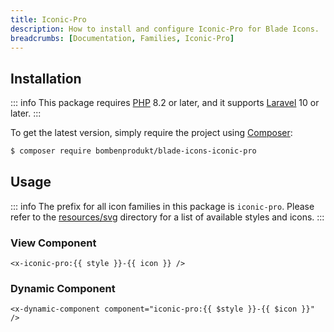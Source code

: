 ```yaml
---
title: Iconic-Pro
description: How to install and configure Iconic-Pro for Blade Icons.
breadcrumbs: [Documentation, Families, Iconic-Pro]
---
```


## Installation

::: info
This package requires [PHP](https://www.php.net/) 8.2 or later, and it supports [Laravel](https://laravel.com/) 10 or later.
:::

To get the latest version, simply require the project using [Composer](https://getcomposer.org/):

```bash
$ composer require bombenprodukt/blade-icons-iconic-pro
```

## Usage

::: info
The prefix for all icon families in this package is `iconic-pro`. Please refer to the [resources/svg](https://github.com/BombenProdukt/blade-icons-iconic-pro/tree/main/resources/svg) directory for a list of available styles and icons.
:::

### View Component

```blade
<x-iconic-pro:{{ style }}-{{ icon }} />
```

### Dynamic Component

```blade
<x-dynamic-component component="iconic-pro:{{ $style }}-{{ $icon }}" />
```
